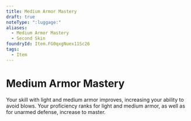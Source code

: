 ```yaml
---
title: Medium Armor Mastery
draft: true
noteType: ":luggage:"
aliases:
  - Medium Armor Mastery
  - Second Skin
foundryId: Item.FG0qxgNuex11Sc26
tags:
  - Item
---
```


# Medium Armor Mastery

Your skill with light and medium armor improves, increasing your ability to avoid blows. Your proficiency ranks for light and medium armor, as well as for unarmed defense, increase to master.
